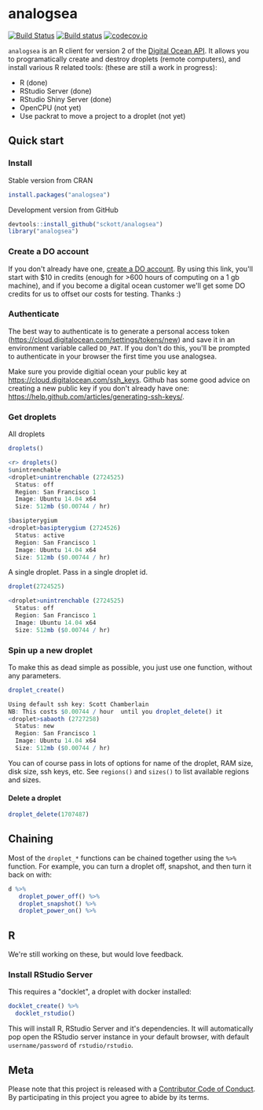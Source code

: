 analogsea
=========

[![Build Status](https://api.travis-ci.org/sckott/analogsea.png?branch=master)](https://travis-ci.org/sckott/analogsea)
[![Build status](https://ci.appveyor.com/api/projects/status/ll9lcqafuw338q0h/branch/master)](https://ci.appveyor.com/project/sckott/analogsea/branch/master)
[![codecov.io](https://codecov.io/github/sckott/analogsea/coverage.svg?branch=master)](https://codecov.io/github/sckott/analogsea?branch=master)

`analogsea` is an R client for version 2 of the [Digital Ocean API](https://developers.digitalocean.com/v2/). It allows you to programatically create and destroy droplets (remote computers), and install various R related tools: (these are still a work in progress):

* R (done)
* RStudio Server (done)
* RStudio Shiny Server (done)
* OpenCPU (not yet)
* Use packrat to move a project to a droplet (not yet)

## Quick start

### Install

Stable version from CRAN

```r
install.packages("analogsea")
```

Development version from GitHub

```r
devtools::install_github("sckott/analogsea")
library("analogsea")
```

### Create a DO account

If you don't already have one, [create a DO account](https://www.digitalocean.com/?refcode=0740f5169634). By using this link, you'll start with $10 in credits (enough for >600 hours of computing on a 1 gb machine), and if you become a digital ocean customer we'll get some DO credits for us to offset our costs for testing. Thanks :)

### Authenticate

The best way to authenticate is to generate a personal access token  (https://cloud.digitalocean.com/settings/tokens/new) and save it in an environment variable called `DO_PAT`.  If you don't do this, you'll be prompted to authenticate in your browser the first time you use analogsea.

Make sure you provide digitial ocean your public key at https://cloud.digitalocean.com/ssh_keys. Github has some good advice on creating a new public key if you don't already have one: https://help.github.com/articles/generating-ssh-keys/.

### Get droplets

All droplets

```r
droplets()
```

```r
<r> droplets()
$unintrenchable
<droplet>unintrenchable (2724525)
  Status: off
  Region: San Francisco 1
  Image: Ubuntu 14.04 x64
  Size: 512mb ($0.00744 / hr)

$basipterygium
<droplet>basipterygium (2724526)
  Status: active
  Region: San Francisco 1
  Image: Ubuntu 14.04 x64
  Size: 512mb ($0.00744 / hr)
```

A single droplet. Pass in a single droplet id.

```r
droplet(2724525)
```

```r
<droplet>unintrenchable (2724525)
  Status: off
  Region: San Francisco 1
  Image: Ubuntu 14.04 x64
  Size: 512mb ($0.00744 / hr)
```

### Spin up a new droplet

To make this as dead simple as possible, you just use one function, without any parameters.

```r
droplet_create()
```

```r
Using default ssh key: Scott Chamberlain
NB: This costs $0.00744 / hour  until you droplet_delete() it
<droplet>sabaoth (2727258)
  Status: new
  Region: San Francisco 1
  Image: Ubuntu 14.04 x64
  Size: 512mb ($0.00744 / hr)
```

You can of course pass in lots of options for name of the droplet, RAM size, disk size, ssh keys, etc.  See `regions()` and `sizes()` to list available regions and sizes.

#### Delete a droplet

```r
droplet_delete(1707487)
```

## Chaining

Most of the `droplet_*` functions can be chained together using the `%>%` function. For example, you can turn a droplet off, snapshot, and then turn it back on with:

```r
d %>%
   droplet_power_off() %>%
   droplet_snapshot() %>%
   droplet_power_on() %>%
```

## R

We're still working on these, but would love feedback.

### Install RStudio Server

This requires a "docklet", a droplet with docker installed:

```r
docklet_create() %>%
  docklet_rstudio()
```

This will install R, RStudio Server and it's dependencies. It will automatically pop open the RStudio server instance in your default browser, with default `username/password` of `rstudio/rstudio`.


## Meta

Please note that this project is released with a [Contributor Code of Conduct](CONDUCT.md). By participating in this project you agree to abide by its terms.
